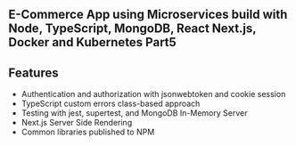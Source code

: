 ## E-Commerce App using Microservices build with Node, TypeScript, MongoDB, React Next.js, Docker and Kubernetes Part5

## Features

- Authentication and authorization with jsonwebtoken and cookie session
-  TypeScript custom errors class-based approach
- Testing with jest, supertest, and MongoDB In-Memory Server
- Next.js Server Side Rendering
- Common libraries published to NPM
